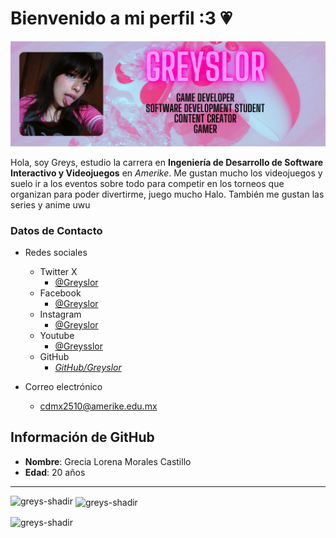 # Bienvenido a mi perfil :3 💗


![Greys](/img/profile1.png)

Hola, soy Greys, estudio la carrera en **Ingeniería de Desarrollo de Software Interactivo y Videojuegos** en _Amerike_. Me gustan mucho los videojuegos y suelo ir a los eventos sobre todo para competir en los torneos que organizan para poder divertirme, juego mucho Halo. También me gustan las series y anime uwu


### Datos de Contacto
- Redes sociales
    - Twitter X
        - [@Greyslor](https://twitter.com/Greyslor)
    - Facebook
        - [@Greyslor](https://m.facebook.com/Greyslor/)
    - Instagram
        - [@Greyslor](https://www.instagram.com/greyslor/)
    - Youtube
        - [@Greysslor](https://www.youtube.com/@greysslor)
    - GitHub
        - [_GitHub/Greyslor_](github.com/Greyslor)


- Correo electrónico
    - cdmx2510@amerike.edu.mx


## Información de GitHub

- **Nombre**: Grecia Lorena Morales Castillo
- **Edad**: 20 años

---

<p><img align="left" src="https://github-readme-stats.vercel.app/api/top-langs?username=Greyslor&show_icons=true&locale=en&layout=compact&theme=tokyonight" alt="greys-shadir" /></p>
<p>&nbsp;<img align="center" src="https://github-readme-stats.vercel.app/api?username=Greyslor&show_icons=true&locale=en&theme=tokyonight" alt="greys-shadir" /></p>
<p><img align="center" src="https://github-readme-streak-stats.herokuapp.com/?user=Greyslor&theme=tokyonight" alt="greys-shadir" /></p>